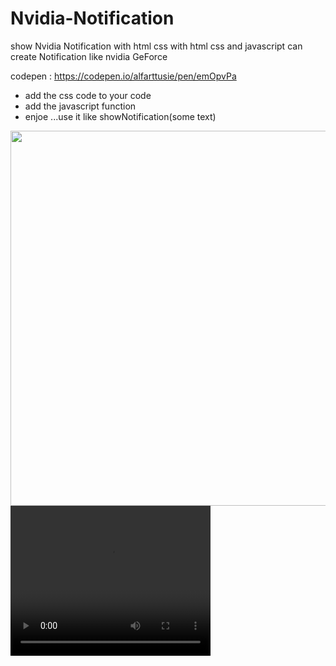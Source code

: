 # Nvidia-Notification
show Nvidia Notification with html css
with html css and javascript can create Notification like nvidia GeForce

codepen : https://codepen.io/alfarttusie/pen/emOpvPa

* add the css code to your code
* add the javascript function
* enjoe ...use it like showNotification(some text)


<a href="https://www.youtube.com/watch?v=IbhzTAEftN8" target="_blank">
<img src="https://i.ibb.co/Y8g8DT8/Screenshot-3.png"  width="1000" height="600">
  
</a>
<video width="320" height="240" controls>
  <source src="[movie.mp4](https://www.youtube.com/watch?v=IbhzTAEftN)" type="video/mp4">
</video>
